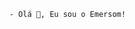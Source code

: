                                                 - Olá 👋, Eu sou o Emersom! 
														     
				                
        
